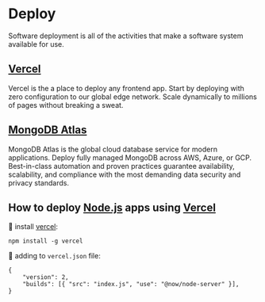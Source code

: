 # Deploy

Software deployment is all of the activities that make a software system available for use.  

## [Vercel](https://vercel.com/)

Vercel is the a place to deploy any frontend app. Start by deploying with zero configuration to our global edge network. Scale dynamically to millions of pages without breaking a sweat.  

## [MongoDB Atlas](https://www.mongodb.com/cloud/atlas)

MongoDB Atlas is the global cloud database service for modern applications. Deploy fully managed MongoDB across AWS, Azure, or GCP. Best-in-class automation and proven practices guarantee availability, scalability, and compliance with the most demanding data security and privacy standards.  

## How to deploy [Node.js](https://nodejs.org/en/) apps using [Vercel](https://vercel.com/)

:dvd: install [vercel](https://www.npmjs.com/package/vercel):

```
npm install -g vercel
```

:page_facing_up: adding to ```vercel.json``` file:

```
{
    "version": 2,
    "builds": [{ "src": "index.js", "use": "@now/node-server" }],
}
```